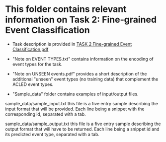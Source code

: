 # This folder contains relevant information on Task 2: Fine-grained Event Classification

* Task description is provided in [TASK 2 Fine-grained Event Classification.pdf](https://github.com/emerging-welfare/case-2021-shared-task/blob/main/task2/TASK%202%20Fine-grained%20Event%20Classification.pdf)

* "Note on EVENT TYPES.txt" contains information on the encoding of event types for the task.

* "Note on UNSEEN events.pdf" provides a short description of the additional "unseen" event types (no training data) that
complement the ACLED event types.

* "Sample_data" folder contains examples of input/output files.

sample_data/sample_input.txt
this file is a five entry sample describing the input format that will be provided. Each line being a snippet with the corresponding id, separated with a tab. 

sample_data/sample_output.txt
this file is a five entry sample describing the output format that will have to be returned. Each line being a snippet id and its predicted event type, separated with a tab. 
